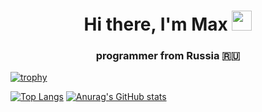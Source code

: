 <h1 align="center">Hi there, I'm Max
<img src="https://github.com/blackcater/blackcater/raw/main/images/Hi.gif" height="32"/></h1>
<h3 align="center">programmer from Russia 🇷🇺</h3>

[![trophy](https://github-profile-trophy.vercel.app/?username=Kaihatsu-sha)](https://github.com/ryo-ma/github-profile-trophy)
<!---Для компактной версии-->
[![Top Langs](https://github-readme-stats.vercel.app/api/top-langs/?username=Kaihatsu-sha&layout=compact)](https://github.com/anuraghazra/github-readme-stats)
[![Anurag's GitHub stats](https://github-readme-stats.vercel.app/api?username=Kaihatsu-sha)](https://github.com/anuraghazra/github-readme-stats)

<!--
**Kaihatsu-sha/Kaihatsu-sha** is a ✨ _special_ ✨ repository because its `README.md` (this file) appears on your GitHub profile.

Here are some ideas to get you started:

- 🔭 I’m currently working on ...
- 🌱 I’m currently learning ...
- 👯 I’m looking to collaborate on ...
- 🤔 I’m looking for help with ...
- 💬 Ask me about ...
- 📫 How to reach me: ...
- 😄 Pronouns: ...
- ⚡ Fun fact: ...
-->
